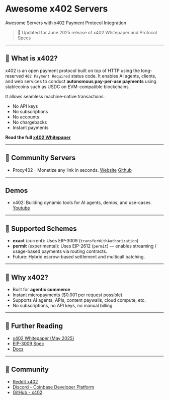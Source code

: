 # Awesome x402 Servers

Awesome Servers with x402 Payment Protocol Integration

> 📅 Updated for June 2025 release of x402 Whitepaper and Protocol Specs

---

## 📄 What is x402?

x402 is an open payment protocol built on top of HTTP using the long-reserved `402 Payment Required` status code. It enables AI agents, clients, and web services to conduct **autonomous pay-per-use payments** using stablecoins such as USDC on EVM-compatible blockchains.

It allows seamless machine-native transactions:

* No API keys
* No subscriptions
* No accounts
* No chargebacks
* Instant payments

**Read the full [x402 Whitepaper](https://x402.org)**

---

## 📁 Community Servers

* Proxy402 - Monetize any link in seconds. [Website](https://proxy402.com) [Github](https://github.com/Fewsats/proxy402)

---

## Demos

* x402: Building dynamic tools for AI agents, demos, and use-cases. [Youtube](https://www.youtube.com/watch?v=pL5LxhZ8iCY&t=1744s) 

---

## 📅 Supported Schemes

* **exact** (current): Uses EIP-3009 (`transferWithAuthorization`)
* **permit** (experimental): Uses EIP-2612 (`permit`) — enables streaming / usage-based payments via routing contracts.
* Future: Hybrid escrow-based settlement and multicall batching.

---

## 💪 Why x402?

* Built for **agentic commerce**
* Instant micropayments (\$0.001 per request possible)
* Supports AI agents, APIs, content paywalls, cloud compute, etc.
* No subscriptions, no API keys, no manual billing

---

## 🔎 Further Reading

* [x402 Whitepaper (May 2025)](https://x402.org)
* [EIP-3009 Spec](https://eips.ethereum.org/EIPS/eip-3009)
* [Docs](https://x402.gitbook.io/)
---

## 📗 Community

* [Reddit x402](https://www.reddit.com/r/x402)
* [Discord - Coinbase Developer Platform](https://discord.gg/invite/cdp)
* [GitHub - x402](https://github.com/coinbase/x402)
